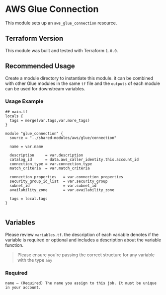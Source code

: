 # AWS Glue Connection

This module sets up an `aws_glue_connection` resource.

## Terraform Version

This module was built and tested with Terraform `1.0.0`.

## Recommended Usage

Create a module directory to instantiate this module. it can be combined with other Glue modules in the same `tf` file and the `outputs` of each module can be used for downstream variables.

### Usage Example

```hcl
## main.tf
locals {
  tags = merge(var.tags,var.more_tags)
}

module "glue_connection" {
  source = "../shared-modules/aws/glue/connection"

  name = var.name

  description     = var.description
  catalog_id      = data.aws_caller_identity.this.account_id
  connection_type = var.connection_type
  match_criteria  = var.match_criteria

  connection_properties   = var.connection_properties
  security_group_id_list  = var.security_group
  subnet_id               = var.subnet_id
  availability_zone       = var.availability_zone

  tags = local.tags
}


```

## Variables

Please review `variables.tf`. the description of each variable denotes if the variable is required or optional and includes a description about the variable function.

> Please ensure you're passing the correct structure for any variable with the type `any`

### Required

```raw
name – (Required) The name you assign to this job. It must be unique in your account.
```